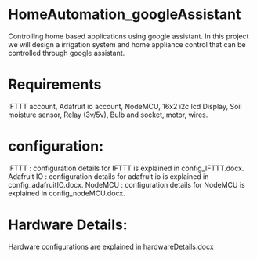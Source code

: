 # HomeAutomation_googleAssistant
Controlling home based applications using google assistant.
In this project we will design a irrigation system and home appliance control that can be controlled through google assistant.

# Requirements 
IFTTT account,
Adafruit io account,
NodeMCU,
16x2 i2c lcd Display,
Soil moisture sensor,
Relay (3v/5v),
Bulb and socket,
motor,
wires.

# configuration: 
IFTTT : configuration details for IFTTT is explained in config_IFTTT.docx. 
Adafruit IO : configuration details for adafruit io is explained in config_adafruitIO.docx. 
NodeMCU	:	configuration details for NodeMCU is explained in config_nodeMCU.docx. 

# Hardware Details:
Hardware configurations are explained in hardwareDetails.docx
